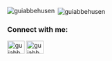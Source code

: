 

<p><p><img align="left" src="https://github-readme-stats.vercel.app/api/top-langs?username=guiabbehusen&show_icons=true&locale=en&layout=compact&theme=tokyonight" alt="guiabbehusen" /></p>

<p>&nbsp;<img align="center" src="https://github-readme-stats.vercel.app/api?username=guiabbehusen&show_icons=true&locale=en&theme=tokyonight" alt="guiabbehusen" /></p>


<h3 align="left">Connect with me:</h3>
<p align="left">
<a href="https://linkedin.com/in/guiabbehusen" target="blank"><img align="center" src="https://raw.githubusercontent.com/rahuldkjain/github-profile-readme-generator/master/src/images/icons/Social/linked-in-alt.svg" alt="guiabbehusen" height="30" width="40" /></a>
<a href="https://instagram.com/guiabbehusen" target="blank"><img align="center" src="https://raw.githubusercontent.com/rahuldkjain/github-profile-readme-generator/master/src/images/icons/Social/instagram.svg" alt="guiabbehusen" height="30" width="40" /></a>
</p>
